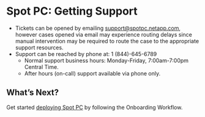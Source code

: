 <meta name=“robots” content=“noindex”>

# Spot PC: Getting Support

<!--- Support Issues - Support cases can be created and updated within the Spot PC console under [Support Issues](spot-pc/features/spot-pc-console/support-issues/) -->

- Tickets can be opened by emailing support@spotpc.netapp.com, however cases opened via email may experience routing delays since manual intervention may be required to route the case to the appropriate support resources.
- Support can be reached by phone at: 1 (844)-645-6789
  - Normal support business hours: Monday-Friday, 7:00am-7:00pm Central Time.
  - After hours (on-call) support available via phone only.

## What’s Next?

Get started [deploying Spot PC](spot-pc/getting-started/onboarding-workflow) by following the Onboarding Workflow.
